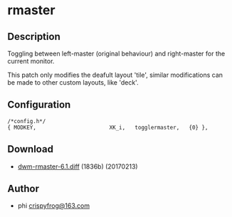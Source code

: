 rmaster
=======

Description
-----------
Toggling between left-master (original behaviour) and right-master for the
current monitor.

This patch only modifies the deafult layout 'tile', similar modifications can
be made to other custom layouts, like 'deck'.

Configuration
-------------
	/*config.h*/
	{ MODKEY,                       XK_i,   togglermaster,   {0} },

Download
--------
* [dwm-rmaster-6.1.diff](dwm-rmaster-6.1.diff) (1836b) (20170213)

Author
------
* phi <crispyfrog@163.com>
